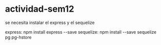 # actividad-sem12

se necesita instalar el express y el sequelize

express: npm install express --save
sequelize: npm install --save sequelize pg pg-hstore
